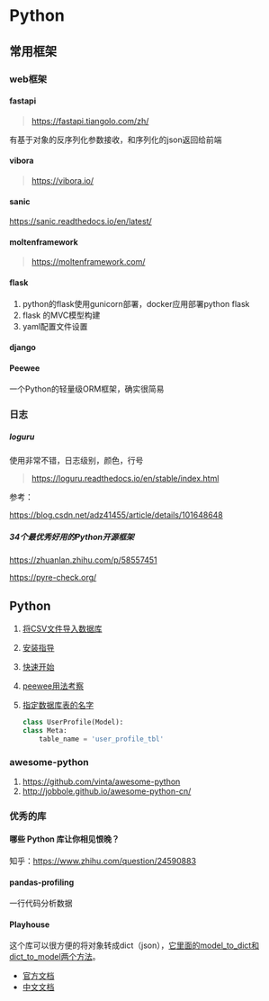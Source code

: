 Python
===

## 常用框架

### web框架

#### fastapi

> https://fastapi.tiangolo.com/zh/

有基于对象的反序列化参数接收，和序列化的json返回给前端

#### vibora

> https://vibora.io/

#### sanic
https://sanic.readthedocs.io/en/latest/

####  moltenframework

> https://moltenframework.com/

#### flask

1. python的flask使用gunicorn部署，docker应用部署python flask
2. flask 的MVC模型构建
3. yaml配置文件设置

#### django

#### Peewee

一个Python的轻量级ORM框架，确实很简易

### 日志

##### loguru
使用非常不错，日志级别，颜色，行号
> https://loguru.readthedocs.io/en/stable/index.html

参考：

https://blog.csdn.net/adz41455/article/details/101648648

#####  34个最优秀好用的Python开源框架
https://zhuanlan.zhihu.com/p/58557451

https://pyre-check.org/

## Python



1. [将CSV文件导入数据库](https://gitee.com/cctv-eric/peewee-python)
1. [安装指导](http://docs.peewee-orm.com/en/latest/peewee/installation.html)
1. [快速开始](https://www.jianshu.com/p/16d1c330810c)
1. [peewee用法考察](https://www.jianshu.com/p/182ea382b99f)
1. [指定数据库表的名字](https://www.osgeo.cn/peewee/peewee/models.html#creating-model-tables)

    ```python
    class UserProfile(Model):
    class Meta:
        table_name = 'user_profile_tbl'
    ```

### awesome-python

1. https://github.com/vinta/awesome-python
1. http://jobbole.github.io/awesome-python-cn/

### 优秀的库

#### 哪些 Python 库让你相见恨晚？

知乎：https://www.zhihu.com/question/24590883

#### pandas-profiling

一行代码分析数据

#### Playhouse

这个库可以很方便的将对象转成dict（json），[它里面的model_to_dict和dict_to_model两个方法](https://www.cnblogs.com/fnng/p/6879779.html)。

* [官方文档](http://docs.peewee-orm.com/en/latest/)
* [中文文档](https://www.osgeo.cn/peewee/index.html)
